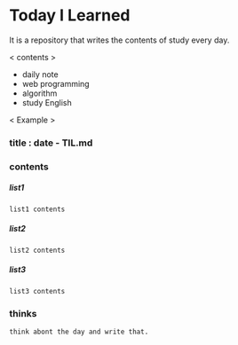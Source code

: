 # Today I Learned
It is a repository that writes the contents of study every day.

< contents >
* daily note
* web programming
* algorithm
* study English

< Example >

### title : date - TIL.md
### contents
##### list1
	list1 contents
##### list2
	list2 contents
##### list3
	list3 contents
### thinks
	think abont the day and write that.
